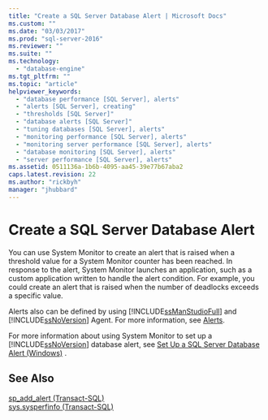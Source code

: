 ```yaml
---
title: "Create a SQL Server Database Alert | Microsoft Docs"
ms.custom: ""
ms.date: "03/03/2017"
ms.prod: "sql-server-2016"
ms.reviewer: ""
ms.suite: ""
ms.technology: 
  - "database-engine"
ms.tgt_pltfrm: ""
ms.topic: "article"
helpviewer_keywords: 
  - "database performance [SQL Server], alerts"
  - "alerts [SQL Server], creating"
  - "thresholds [SQL Server]"
  - "database alerts [SQL Server]"
  - "tuning databases [SQL Server], alerts"
  - "monitoring performance [SQL Server], alerts"
  - "monitoring server performance [SQL Server], alerts"
  - "database monitoring [SQL Server], alerts"
  - "server performance [SQL Server], alerts"
ms.assetid: 0511136a-1b6b-4095-aa45-39e77b67aba2
caps.latest.revision: 22
ms.author: "rickbyh"
manager: "jhubbard"
---
```

# Create a SQL Server Database Alert
  You can use System Monitor to create an alert that is raised when a threshold value for a System Monitor counter has been reached. In response to the alert, System Monitor launches an application, such as a custom application written to handle the alert condition. For example, you could create an alert that is raised when the number of deadlocks exceeds a specific value.  
  
 Alerts also can be defined by using [!INCLUDE[ssManStudioFull](../../../advanced-analytics/r-services/includes/ssmanstudiofull-md.md)] and [!INCLUDE[ssNoVersion](../../../advanced-analytics/r-services/includes/ssnoversion-md.md)] Agent. For more information, see [Alerts](../Topic/Alerts.md).  
  
 For more information about using System Monitor to set up a [!INCLUDE[ssNoVersion](../../../advanced-analytics/r-services/includes/ssnoversion-md.md)] database alert, see [Set Up a SQL Server Database Alert &#40;Windows&#41;](../../../relational-databases/performance/set-up-a-sql-server-database-alert-windows.md) .  
  
## See Also  
 [sp_add_alert &#40;Transact-SQL&#41;](../../../relational-databases/system-stored-procedures/sp-add-alert-transact-sql.md)   
 [sys.sysperfinfo &#40;Transact-SQL&#41;](../../../relational-databases/system-compatibility-views/sys.sysperfinfo-transact-sql.md)  
  
  